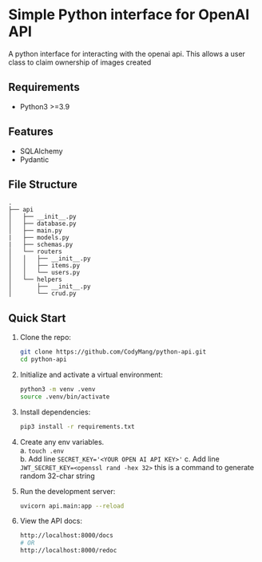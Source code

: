# Simple Python interface for OpenAI API
A python interface for interacting with the openai api. This allows a user class to claim ownership of images created
## Requirements
- Python3 >=3.9


## Features
- SQLAlchemy
- Pydantic

## File Structure
```
.
├── api
│   ├── __init__.py
│   ├── database.py
│   ├── main.py
|   ├── models.py
|   ├── schemas.py
│   └── routers
│   │   ├── __init__.py
│   │   ├── items.py
│   │   └── users.py
│   └── helpers
│       ├── __init__.py
│       └── crud.py
```

## Quick Start
1. Clone the repo:
    ```bash
    git clone https://github.com/CodyMang/python-api.git
    cd python-api
    ```
2. Initialize and activate a virtual environment:
    ```bash
    python3 -m venv .venv
    source .venv/bin/activate
    ```

3. Install dependencies:
    ```bash
    pip3 install -r requirements.txt
    ```
4. Create any env variables.  
    a. `touch .env`  
    b. Add line `SECRET_KEY='<YOUR OPEN AI API KEY>'`
    c. Add line `JWT_SECRET_KEY=<openssl rand -hex 32>` this is a command to generate random 32-char string
    
    
4. Run the development server:
    ```bash
    uvicorn api.main:app --reload
    ```

5. View the API docs:
    ```bash
    http://localhost:8000/docs
    # OR
    http://localhost:8000/redoc
    ```
